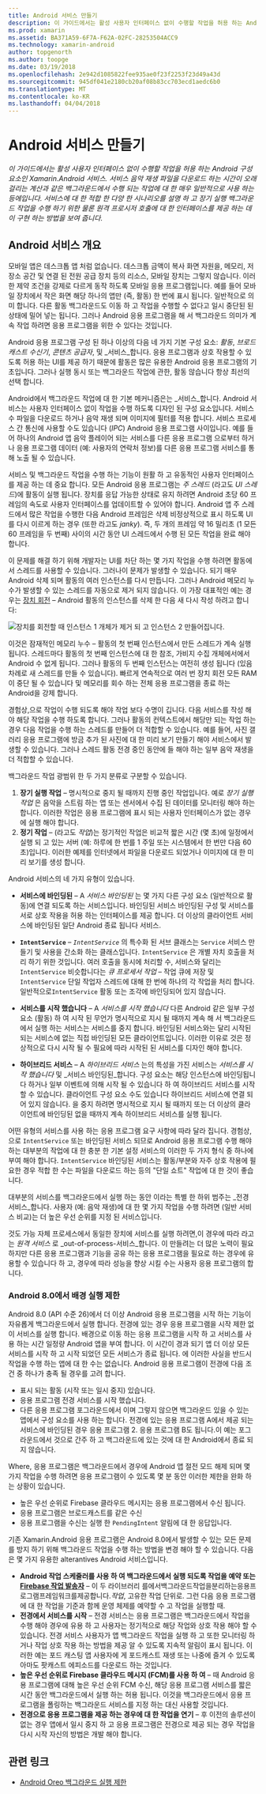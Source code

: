 ```yaml
---
title: Android 서비스 만들기
description: 이 가이드에서는 활성 사용자 인터페이스 없이 수행할 작업을 허용 하는 Android 구성 요소인 Xamarin.Android 서비스. 서비스 음악 재생 파일을 다운로드 하는 시간이 오래 걸리는 계산과 같은 백그라운드에서 수행 되는 작업에 대 한 매우 일반적으로 사용 하는 등에입니다. 서비스에 대 한 적합 한 다양 한 시나리오를 설명 하 고 장기 실행 백그라운드 작업을 수행 하기 위한 물론 원격 프로시저 호출에 대 한 인터페이스를 제공 하는 데이 구현 하는 방법을 보여 줍니다.
ms.prod: xamarin
ms.assetid: BA371A59-6F7A-F62A-02FC-28253504ACC9
ms.technology: xamarin-android
author: topgenorth
ms.author: toopge
ms.date: 03/19/2018
ms.openlocfilehash: 2e942d1085822fee935ae0f23f2253f23d49a43d
ms.sourcegitcommit: 945df041e2180cb20af08b83cc703ecd1aedc6b0
ms.translationtype: MT
ms.contentlocale: ko-KR
ms.lasthandoff: 04/04/2018
---
```

# <a name="creating-android-services"></a>Android 서비스 만들기

_이 가이드에서는 활성 사용자 인터페이스 없이 수행할 작업을 허용 하는 Android 구성 요소인 Xamarin.Android 서비스. 서비스 음악 재생 파일을 다운로드 하는 시간이 오래 걸리는 계산과 같은 백그라운드에서 수행 되는 작업에 대 한 매우 일반적으로 사용 하는 등에입니다. 서비스에 대 한 적합 한 다양 한 시나리오를 설명 하 고 장기 실행 백그라운드 작업을 수행 하기 위한 물론 원격 프로시저 호출에 대 한 인터페이스를 제공 하는 데이 구현 하는 방법을 보여 줍니다._

## <a name="android-services-overview"></a>Android 서비스 개요

모바일 앱은 데스크톱 앱 처럼 없습니다. 데스크톱 금액이 복사 화면 자원을, 메모리, 저장소 공간 및 연결 된 전원 공급 장치 등의 리소스, 모바일 장치는 그렇지 않습니다. 이러한 제약 조건을 강제로 다르게 동작 하도록 모바일 응용 프로그램입니다. 예를 들어 모바일 장치에서 작은 화면 해당 하나의 앱만 (즉, 활동) 한 번에 표시 됩니다. 일반적으로 의미 합니다. 다른 활동 백그라운드도 이동 하 고 작업을 수행할 수 없다고 일시 중단된 된 상태에 밀어 넣는 됩니다. 그러나 Android 응용 프로그램을 해 서 백그라운드 의미가 계속 작업 하려면 응용 프로그램을 위한 수 있다는 것입니다. 

Android 응용 프로그램 구성 된 하나 이상의 다음 네 가지 기본 구성 요소: _활동_, _브로드캐스트 수신기_, _콘텐츠 공급자_, 및 _서비스_합니다. 응용 프로그램과 상호 작용할 수 있도록 허용 하는 UI를 제공 하기 때문에 활동은 많은 유용한 Android 응용 프로그램의 기초입니다. 그러나 실행 동시 또는 백그라운드 작업에 관한, 활동 않습니다 항상 최선의 선택 합니다.
 
Android에서 백그라운드 작업에 대 한 기본 메커니즘은는 _서비스_합니다. Android 서비스는 사용자 인터페이스 없이 작업을 수행 하도록 디자인 된 구성 요소입니다. 서비스 수 파일을 다운로드 하거나 음악 재생 되며 이미지에 필터를 적용 합니다. 서비스 프로세스 간 통신에 사용할 수도 있습니다 (_IPC_) Android 응용 프로그램 사이입니다. 예를 들어 하나의 Android 앱 음악 플레이어 되는 서비스를 다른 응용 프로그램 으로부터 하거나 응용 프로그램 데이터 (예: 사용자의 연락처 정보)를 다른 응용 프로그램 서비스를 통해 노출 될 수 있습니다. 

서비스 및 백그라운드 작업을 수행 하는 기능이 원활 하 고 유동적인 사용자 인터페이스를 제공 하는 데 중요 합니다. 모든 Android 응용 프로그램는 _주 스레드_ (라고도 _UI 스레드_)에 활동이 실행 됩니다. 장치를 응답 가능한 상태로 유지 하려면 Android 초당 60 프레임의 속도로 사용자 인터페이스를 업데이트할 수 있어야 합니다. Android 앱 주 스레드에서 많은 작업을 수행한 다음 Android 프레임은 삭제 비정상적으로 표시 하도록 UI를 다시 이르게 하는 경우 (또한 라고도 _janky_). 즉, 두 개의 프레임 약 16 밀리초 (1 모든 60 프레임을 두 번째) 사이의 시간 동안 UI 스레드에서 수행 된 모든 작업을 완료 해야 합니다. 

이 문제를 해결 하기 위해 개발자는 UI를 차단 하는 몇 가지 작업을 수행 하려면 활동에서 스레드를 사용할 수 있습니다. 그러나이 문제가 발생할 수 있습니다. 되기 매우 Android 삭제 되며 활동의 여러 인스턴스를 다시 만듭니다. 그러나 Android 메모리 누수가 발생할 수 있는 스레드를 자동으로 제거 되지 않습니다. 이 가장 대표적인 예는 경우는 [장치 회전](~/android/app-fundamentals/handling-rotation.md) &ndash; Android 활동의 인스턴스를 삭제 한 다음 새 다시 작성 하려고 합니다:

![장치를 회전할 때 인스턴스 1 개체가 제거 되 고 인스턴스 2 만들어집니다.](images/image-01.png)

이것은 잠재적인 메모리 누수 &ndash; 활동의 첫 번째 인스턴스에서 만든 스레드가 계속 실행 됩니다. 스레드마다 활동의 첫 번째 인스턴스에 대 한 참조, 가비지 수집 개체에서에서 Android 수 없게 됩니다. 그러나 활동의 두 번째 인스턴스는 여전히 생성 됩니다 (있음 차례로 새 스레드를 만들 수 있습니다). 빠르게 연속적으로 여러 번 장치 회전 모든 RAM이 중단 될 수 있습니다 및 메모리를 회수 하는 전체 응용 프로그램을 종료 하는 Android을 강제 합니다.

경험상,으로 작업이 수행 되도록 해야 작업 보다 수명이 깁니다. 다음 서비스를 작성 해야 해당 작업을 수행 하도록 합니다. 그러나 활동의 컨텍스트에서 해당만 되는 작업 하는 경우 다음 작업을 수행 하는 스레드를 만들어 더 적합할 수 있습니다. 예를 들어, 사진 갤러리 응용 프로그램에 방금 추가 된 사진에 대 한 미리 보기 만들기 해야 서비스에서 발생할 수 있습니다. 그러나 스레드 활동 전경 중인 동안에 들 해야 하는 일부 음악 재생을 더 적합할 수 있습니다.

백그라운드 작업 광범위 한 두 가지 분류로 구분할 수 있습니다.

1. **장기 실행 작업** &ndash; 명시적으로 중지 될 때까지 진행 중인 작업입니다. 예로 _장기 실행 작업_ 은 음악을 스트림 하는 앱 또는 센서에서 수집 된 데이터를 모니터링 해야 하는 합니다. 이러한 작업은 응용 프로그램에 표시 되는 사용자 인터페이스가 없는 경우에 실행 해야 합니다.
2. **정기 작업** &ndash; (라고도 _작업_)는 정기적인 작업은 비교적 짧은 시간 (몇 초)에 일정에서 실행 되 고 있는 서버 (예: 하루에 한 번를 1 주일 또는 시스템에서 한 번만 다음 60 초)입니다. 이러한 예제를 인터넷에서 파일을 다운로드 되었거나 이미지에 대 한 미리 보기를 생성 합니다.

Android 서비스의 네 가지 유형이 있습니다.

* **서비스에 바인딩된** &ndash; A _서비스 바인딩된_ 는 몇 가지 다른 구성 요소 (일반적으로 활동)에 연결 되도록 하는 서비스입니다. 바인딩된 서비스 바인딩된 구성 및 서비스를 서로 상호 작용을 허용 하는 인터페이스를 제공 합니다. 더 이상의 클라이언트 서비스에 바인딩된 일단 Android 종료 됩니다 서비스. 

* **`IntentService`** &ndash; _`IntentService`_ 의 특수화 된 서브 클래스는 `Service` 서비스 만들기 및 사용을 간소화 하는 클래스입니다. `IntentService` 은 개별 자치 호출을 처리 하기 위한 것입니다. 여러 호출을 동시에 처리할 수, 서비스와 달리는 `IntentService` 비슷합니다는 _큐 프로세서 작업_ &ndash; 작업 큐에 저장 및 `IntentService` 단일 작업자 스레드에 대해 한 번에 하나의 각 작업을 처리 합니다. 일반적으로`IntentService` 활동 또는 조각에 바인딩되어 있지 않습니다. 

* **서비스를 시작 했습니다** &ndash; A _서비스를 시작 했습니다_ 다른 Android 같은 일부 구성 요소 (활동) 하 여 시작 된 무언가 명시적으로 지시 될 때까지 계속 해 서 백그라운드에서 실행 하는 서비스는 서비스를 중지 합니다. 바인딩된 서비스와는 달리 시작된 되는 서비스에 없는 직접 바인딩된 모든 클라이언트입니다. 이러한 이유로 것은 정상적으로 다시 시작 될 수 필요에 따라 시작된 된 서비스를 디자인 해야 합니다.

* **하이브리드 서비스** &ndash; A _하이브리드 서비스_ 는의 특성을 가진 서비스는 _서비스를 시작 했습니다_ 및 _서비스 바인딩된_합니다. 구성 요소는 해당 인스턴스에 바인딩됩니다 하거나 일부 이벤트에 의해 시작 될 수 있습니다 하 여 하이브리드 서비스를 시작할 수 있습니다. 클라이언트 구성 요소 수도 있습니다 하이브리드 서비스에 연결 되어 있지 않습니다. 을 중지 하려면 명시적으로 지시 될 때까지 또는 더 이상의 클라이언트에 바인딩된 없을 때까지 계속 하이브리드 서비스를 실행 됩니다.

어떤 유형의 서비스를 사용 하는 응용 프로그램 요구 사항에 따라 달라 집니다. 경험상,으로 `IntentService` 또는 바인딩된 서비스 되므로 Android 응용 프로그램 수행 해야 하는 대부분의 작업에 대 한 충분 한 기본 설정 서비스의 이러한 두 가지 형식 중 하나에 부여 해야 합니다. `IntentService` 바인딩된 서비스는 활동/부분와 자주 상호 작용에 필요한 경우 적합 한 수는 파일을 다운로드 하는 등의 "단일 쇼트" 작업에 대 한 것이 좋습니다. 

대부분의 서비스를 백그라운드에서 실행 하는 동안 이라는 특별 한 하위 범주는 _전경 서비스_합니다. 사용자 (예: 음악 재생)에 대 한 몇 가지 작업을 수행 하려면 (일반 서비스 비교)는 더 높은 우선 순위를 지정 된 서비스입니다. 

것도 가능 자체 프로세스에서 동일한 장치에 서비스를 실행 하려면,이 경우에 따라 라고는 _원격 서비스_ 로 _out-of-process-서비스_합니다. 이 만들려는 더 많은 노력이 필요 하지만 다른 응용 프로그램과 기능을 공유 하는 응용 프로그램을 필요로 하는 경우에 유용할 수 있습니다 하 고, 경우에 따라 성능을 향상 시킬 수는 사용자 응용 프로그램의 합니다. 

### <a name="background-execution-limits-in-android-80"></a>Android 8.0에서 배경 실행 제한

Android 8.0 (API 수준 26)에서 더 이상 Android 응용 프로그램을 시작 하는 기능이 자유롭게 백그라운드에서 실행 합니다. 전경에 있는 경우 응용 프로그램을 시작 제한 없이 서비스를 실행 합니다. 배경으로 이동 하는 응용 프로그램을 시작 하 고 서비스를 사용 하는 시간 일정량 Android 앱을 부여 합니다. 이 시간이 경과 되기 앱 더 이상 모든 서비스를 시작 하 고 시작 되었던 모든 서비스가 종료 됩니다. 에 이러한 사실을 반드시 작업을 수행 하는 앱에 대 한 수는 없습니다. Android 응용 프로그램이 전경에 다음 조건 중 하나가 충족 될 경우를 고려 합니다.

* 표시 되는 활동 (시작 또는 일시 중지) 있습니다.
* 응용 프로그램 전경 서비스를 시작 했습니다.
* 다른 응용 프로그램 포그라운드에서 이며 그렇지 않으면 백그라운드 있을 수 있는 앱에서 구성 요소를 사용 하는 합니다. 전경에 있는 응용 프로그램 A에서 제공 되는 서비스에 바인딩된 경우 응용 프로그램 2. 응용 프로그램 B도 됩니다.이 예는 포그라운드에서 것으로 간주 하 고 백그라운드에 있는 것에 대 한 Android에서 종료 되지 않습니다.

Where, 응용 프로그램은 백그라운드에서 경우에 Android 앱 절전 모드 해제 되며 몇 가지 작업을 수행 하려면 응용 프로그램이 수 있도록 몇 분 동안 이러한 제한을 완화 하는 상황이 있습니다.
* 높은 우선 순위로 Firebase 클라우드 메시지는 응용 프로그램에서 수신 됩니다.
* 응용 프로그램은 브로드캐스트를 같은 수신 
* 응용 프로그램을 수신는 실행 한 `PendingIntent` 알림에 대 한 응답입니다.

기존 Xamarin.Android 응용 프로그램은 Android 8.0에서 발생할 수 있는 모든 문제를 방지 하기 위해 백그라운드 작업을 수행 하는 방법을 변경 해야 할 수 있습니다. 다음은 몇 가지 유용한 alterantives Android 서비스입니다.

* **Android 작업 스케줄러를 사용 하 여 백그라운드에서 실행 되도록 작업을 예약 또는 [Firebase 작업 발송자](~/android/platform/firebase-job-dispatcher.md)**  &ndash; 이 두 라이브러리 를에서백그라운드작업을분리하는응용프로그램프레임워크를제공합니다._작업_, 고유한 작업 단위로. 그런 다음 응용 프로그램에 대 한 작업을 기준과 함께 운영 체제를 예약할 수 고 작업을 실행할 때.
* **전경에서 서비스를 시작** &ndash; 전경 서비스는 응용 프로그램은 백그라운드에서 작업을 수행 해야 경우에 유용 하 고 사용자는 정기적으로 해당 작업와 상호 작용 해야 할 수 있습니다. 전경 서비스 사용자가 앱 백그라운드 작업을 실행 하 고 또한 모니터링 하거나 작업 상호 작용 하는 방법을 제공 알 수 있도록 지속적 알림이 표시 됩니다. 이러한 예는 포드 캐스팅 앱 사용자에 게 포드캐스트 재생 또는 나중에 즐겨 수 있도록 아마도 팟캐스트 에피소드를 다운로드 하는 것입니다. 
* **높은 우선 순위로 Firebase 클라우드 메시지 (FCM)를 사용 하 여** &ndash; 때 Android 응용 프로그램에 대해 높은 우선 순위 FCM 수신, 해당 응용 프로그램 서비스를 짧은 시간 동안 백그라운드에서 실행 하는 허용 됩니다. 이것을 백그라운드에서 응용 프로그램을 폴링하는 백그라운드 서비스를 지정 하는 대신 사용할 것입니다. 
* **전경으로 응용 프로그램을 제공 하는 경우에 대 한 작업을 연기** &ndash; 후 이전의 솔루션이 없는 경우 앱에서 일시 중지 하 고 응용 프로그램은 전경으로 제공 되는 경우 작업을 다시 시작 자신의 방법은 개발 해야 합니다.

## <a name="related-links"></a>관련 링크

* [Android Oreo 백그라운드 실행 제한](https://www.youtube.com/watch?v=Pumf_4yjTMc)